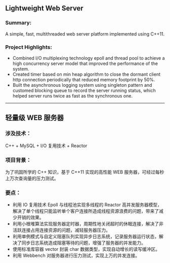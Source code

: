 ## Lightweight Web Server
### Summary:
A simple, fast, multithreaded web server platform implemented using C++11.

###	Project Highlights:
- Combined I/O multiplexing technology epoll and thread pool to achieve a high concurrency server model that improved the performance of the system.
- Created timer based on min heap algorithm to close the dormant client http connection periodically that reduced memory footprint by 50%.
- Built the asynchronous logging system using singleton pattern and customed blocking queue to record the server running status, which helped server runs twice as fast as the synchronous one.

---

## 轻量级 WEB 服务器

### 涉及技术：
C++ + MySQL + I/O 复用技术 + Reactor

### 项目背景：
为了巩固所学的 C++ 知识，基于 C++11 实现的高性能 WEB 服务器，可经过每秒上万次查询量的压力测试。

### 要点：

- 利用 IO 复用技术 Epoll 与线程池实现多线程的 Reactor 高并发服务器模型，解决了单个线程只能监听单个客户连接所造成线程资源浪费的问题，带来了减少开销的效果。
- 利用小根堆算法实现服务器定时器，周期性地关闭超时的休眠连接，解决了非活跃连接占用连接资源的问题，减轻服务器压力。
- 利用单例模式与自定义阻塞队列实现异步日志系统，记录服务器运行状态，解决了同步日志系统造成阻塞等待的问题，增强了服务器的并发能力。
- 使用标准库容器 vector 封装 char 数据类型，实现自动增长的读写缓冲区。 
- 利用 Webbench 对服务器进行压力测试，实现上万的并发连接。
